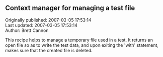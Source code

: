 ## Context manager for managing a test file  
Originally published: 2007-03-05 17:53:14  
Last updated: 2007-03-05 17:53:14  
Author: Brett Cannon  
  
This recipe helps to manage a temporary file used in a test.  It returns an open file so as to write the test data, and upon exiting the 'with' statement, makes sure that the created file is deleted.